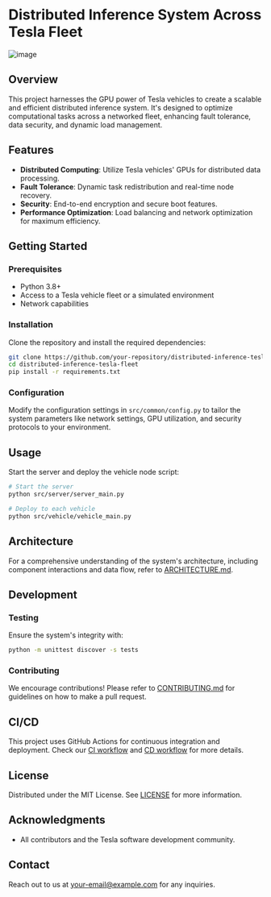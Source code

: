 # Distributed Inference System Across Tesla Fleet

![image](https://github.com/uakbr/Tesla-Distributed-GPU-Inference/assets/62894286/5610c429-640e-4443-a03e-7cad384b64c4)


## Overview
This project harnesses the GPU power of Tesla vehicles to create a scalable and efficient distributed inference system. It's designed to optimize computational tasks across a networked fleet, enhancing fault tolerance, data security, and dynamic load management.

## Features
- **Distributed Computing**: Utilize Tesla vehicles' GPUs for distributed data processing.
- **Fault Tolerance**: Dynamic task redistribution and real-time node recovery.
- **Security**: End-to-end encryption and secure boot features.
- **Performance Optimization**: Load balancing and network optimization for maximum efficiency.

## Getting Started

### Prerequisites
- Python 3.8+
- Access to a Tesla vehicle fleet or a simulated environment
- Network capabilities

### Installation
Clone the repository and install the required dependencies:
```bash
git clone https://github.com/your-repository/distributed-inference-tesla-fleet.git
cd distributed-inference-tesla-fleet
pip install -r requirements.txt
```

### Configuration
Modify the configuration settings in `src/common/config.py` to tailor the system parameters like network settings, GPU utilization, and security protocols to your environment.

## Usage
Start the server and deploy the vehicle node script:
```bash
# Start the server
python src/server/server_main.py

# Deploy to each vehicle
python src/vehicle/vehicle_main.py
```

## Architecture
For a comprehensive understanding of the system's architecture, including component interactions and data flow, refer to [ARCHITECTURE.md](docs/ARCHITECTURE.md).

## Development
### Testing
Ensure the system's integrity with:
```bash
python -m unittest discover -s tests
```

### Contributing
We encourage contributions! Please refer to [CONTRIBUTING.md](docs/CONTRIBUTING.md) for guidelines on how to make a pull request.

## CI/CD
This project uses GitHub Actions for continuous integration and deployment. Check our [CI workflow](.github/workflows/ci.yml) and [CD workflow](.github/workflows/cd.yml) for more details.

## License
Distributed under the MIT License. See [LICENSE](LICENSE) for more information.

## Acknowledgments
- All contributors and the Tesla software development community.

## Contact
Reach out to us at [your-email@example.com](mailto:your-email@example.com) for any inquiries.

